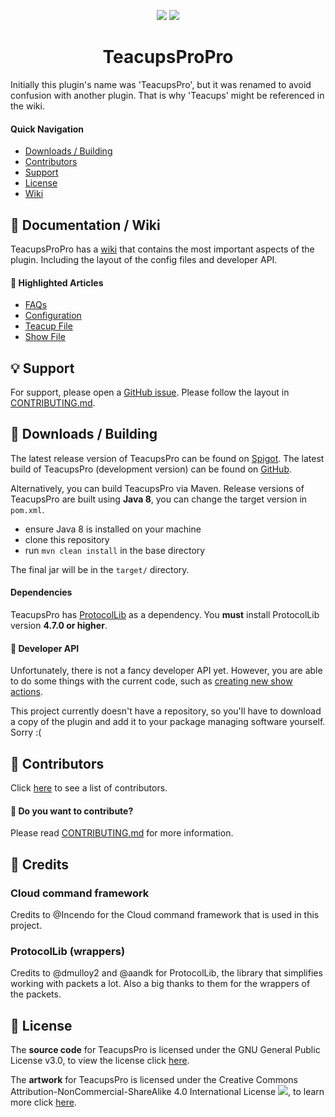 <p align="center">
<img src="https://isitmaintained.com/badge/resolution/Berehum/TeacupsPro.svg">
<img src="https://isitmaintained.com/badge/open/Berehum/TeacupsPro.svg">
<h1 align="center">TeacupsProPro</h1>
</p>

Initially this plugin's name was 'TeacupsPro', but it was renamed to avoid confusion with another plugin.
That is why 'Teacups' might be referenced in the wiki.

#### Quick Navigation

- [Downloads / Building](#-downloads--building)
- [Contributors](#-contributors)
- [Support](#-support)
- [License](#-license)
- [Wiki](#-wiki)

## 📖 Documentation / Wiki

TeacupsProPro has a [wiki](https://github.com/Berehum/TeacupsPro/wiki/) that contains the most important aspects of the plugin.
Including the layout of the config files and developer API.

#### 🌟 Highlighted Articles

- [FAQs](https://github.com/Berehum/TeacupsPro/wiki)
- [Configuration](https://github.com/Berehum/TeacupsPro/wiki/Config)
- [Teacup File](https://github.com/Berehum/TeacupsPro/wiki/Teacup-File)
- [Show File](https://github.com/Berehum/TeacupsPro/wiki/Show-File)

## 💡 Support

For support, please open a [GitHub issue](https://github.com/Berehum/TeacupsPro/issues). Please follow the layout
in [CONTRIBUTING.md](https://github.com/Berehum/TeacupsPro/blob/master/CONTRIBUTING.md).

## 💾 Downloads / Building

The latest release version of TeacupsPro can be found on [Spigot](https://www.spigotmc.org/resources/). The latest build of
TeacupsPro (development version)
can be found on [GitHub](https://github.com/Berehum/TeacupsPro/actions).

Alternatively, you can build TeacupsPro via Maven. Release versions of TeacupsPro are built using **Java 8**, you can change
the target version in ``pom.xml``.

* ensure Java 8 is installed on your machine
* clone this repository
* run ``mvn clean install`` in the base directory

The final jar will be in the `target/` directory.

#### Dependencies

TeacupsPro has [ProtocolLib](https://www.spigotmc.org/resources/protocollib.1997/) as a dependency. You **must** install
ProtocolLib version **4.7.0 or higher**.

#### 🧰 Developer API

Unfortunately, there is not a fancy developer API yet. However, you are able to do some things with the current code,
such as [creating new show actions](https://github.com/LMBishop/TeacupsPro/wiki/New-Show-Action).

This project currently doesn't have a repository, so you'll have to download a copy of the plugin and add it to your
package managing software yourself. Sorry :(

## 👫 Contributors

Click [here](https://github.com/Berehum/TeacupsPro/graphs/contributors) to see a list of contributors.

#### 🤝 Do you want to contribute?

Please read  [CONTRIBUTING.md](https://github.com/Berehum/TeacupsPro/blob/master/CONTRIBUTING.md) for more information.

## 🙌 Credits

### Cloud command framework

Credits to @Incendo for the Cloud command framework that is used in this project.

### ProtocolLib (wrappers)

Credits to @dmulloy2 and @aandk for ProtocolLib, the library that simplifies working with packets a lot. Also a big
thanks to them for the wrappers of the packets.

## 📜 License

The **source code** for TeacupsPro is licensed under the GNU General Public License v3.0, to view the license
click [here](https://github.com/Berehum/TeacupsPro/blob/master/LICENSE.txt).

The **artwork** for TeacupsPro is licensed under the Creative Commons Attribution-NonCommercial-ShareAlike 4.0
International License ![](https://i.creativecommons.org/l/by-nc-sa/4.0/80x15.png), to learn more
click [here](https://creativecommons.org/licenses/by-nc-sa/4.0/).
